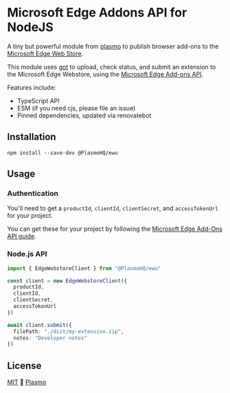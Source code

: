 # Microsoft Edge Addons API for NodeJS

A tiny but powerful module from [plasmo](https://www.plasmo.com/) to publish browser add-ons to the [Microsoft Edge Web Store](https://microsoftedge.microsoft.com/addons/Microsoft-Edge-Extensions-Home).

This module uses [got](https://github.com/sindresorhus/got) to upload, check status, and submit an extension to the Microsoft Edge Webstore, using the [Microsoft Edge Add-ons API](https://docs.microsoft.com/en-us/microsoft-edge/extensions-chromium/publish/api/using-addons-api).

Features include:

- TypeScript API
- ESM (if you need cjs, please file an issue)
- Pinned dependencies, updated via renovatebot

## Installation

```
npm install --save-dev @PlasmoHQ/ewu
```

## Usage

### Authentication

You'll need to get a `productId`, `clientId`, `clientSecret`, and `accessTokenUrl` for your project.

You can get these for your project by following the [Microsoft Edge Add-Ons API guide](https://docs.microsoft.com/en-us/microsoft-edge/extensions-chromium/publish/api/using-addons-api).

### Node.js API

```ts
import { EdgeWebstoreClient } from "@PlasmoHQ/ewu"

const client = new EdgeWebstoreClient({
  productId,
  clientId,
  clientSecret,
  accessTokenUrl
})

await client.submit({
  filePath: "./dist/my-extension.zip",
  notes: "Developer notes"
})
```

## License

[MIT](./license) 🖖 [Plasmo](https://www.plasmo.com)
